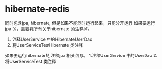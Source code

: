 # hibernate-redis


同时包含jpa, hibernate, 但是如果不能同时运行起来，只能分开运行
如果要运行jpa 的，需要将所有关于hibernate 的注释掉。
1. 注释UserService 中的HibernateUserDao 
2. 将UserServiceTestHibernate 类注释

如果要运行hibernate的,注释jpa 相关信息。
1.注释UserService 中的UserDao 
2.将UserServiceTest 类注释